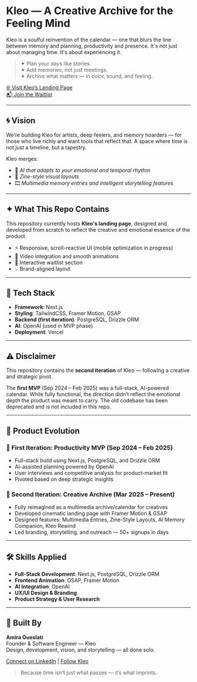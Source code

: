 # Kleo — A Creative Archive for the Feeling Mind

Kleo is a soulful reinvention of the calendar — one that blurs the line between memory and planning, productivity and presence. It's not just about managing time. It's about experiencing it.

> ✦ Plan your days like stories.  
> ✦ Add memories, not just meetings.  
> ✦ Archive what matters — in color, sound, and feeling.

[🌐 Visit Kleo’s Landing Page](https://kleo-two.vercel.app)  
[📬 Join the Waitlist](https://kleo-two.vercel.app/waitlist)

---

## 🌀 Vision

We’re building Kleo for artists, deep feelers, and memory hoarders — for those who live richly and want tools that reflect that. A space where time is not just a timeline, but a tapestry.

Kleo merges:

- 🧠 _AI that adapts to your emotional and temporal rhythm_
- 🎨 _Zine-style visual layouts_
- 🎞️ _Multimedia memory entries and intelligent storytelling features_

---

## ✦ What This Repo Contains

This repository currently hosts **Kleo's landing page**, designed and developed from scratch to reflect the creative and emotional essence of the product.

- ⚡️ Responsive, scroll-reactive UI (mobile optimization in progress)
- 🎥 Video integration and smooth animations
- 🧭 Interactive waitlist section
- 💡 Brand-aligned layout

---

## 🧱 Tech Stack

- **Framework**: Next.js
- **Styling**: TailwindCSS, Framer Motion, GSAP
- **Backend (first iteration)**: PostgreSQL, Drizzle ORM
- **AI**: OpenAI (used in MVP phase)
- **Deployment**: Vercel

---

## ⚠️ Disclaimer

This repository contains the **second iteration** of Kleo — following a creative and strategic pivot.

The **first MVP** (Sep 2024 – Feb 2025) was a full-stack, AI-powered calendar. While fully functional, the direction didn’t reflect the emotional depth the product was meant to carry. The old codebase has been deprecated and is not included in this repo.

---

## 📌 Product Evolution

### 🔹 First Iteration: Productivity MVP (Sep 2024 – Feb 2025)

- Full-stack build using Next.js, PostgreSQL, and Drizzle ORM
- AI-assisted planning powered by OpenAI
- User interviews and competitive analysis for product-market fit
- Pivoted based on deep strategic insights

### 🔹 Second Iteration: Creative Archive (Mar 2025 – Present)

- Fully reimagined as a multimedia archive/calendar for creatives
- Developed cinematic landing page with Framer Motion & GSAP
- Designed features: Multimedia Entries, Zine-Style Layouts, AI Memory Companion, Kleo Rewind
- Led branding, storytelling, and outreach — 50+ signups in days

---

## 🛠 Skills Applied

- **Full-Stack Development**: Next.js, PostgreSQL, Drizzle ORM
- **Frontend Animation**: GSAP, Framer Motion
- **AI Integration**: OpenAI
- **UX/UI Design & Branding**
- **Product Strategy & User Research**

---

## 🤍 Built By

**Amira Oueslati**  
Founder & Software Engineer — Kleo  
Design, development, vision, and storytelling — all done solo.

[Connect on LinkedIn](www.linkedin.com/in/oslt-amira) | [Follow Kleo](https://www.linkedin.com/company/inked-by-kleo/)

> Because time isn’t just what passes — it’s what imprints.
